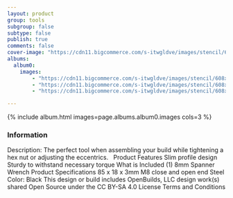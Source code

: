 ```yaml
---
layout: product
group: tools
subgroup: false
subtype: false
publish: true
comments: false
cover-image: "https://cdn11.bigcommerce.com/s-itwgldve/images/stencil/608x608/products/334/2683/spanner_wrench_w_s_2__05439.1675310610.png?c=2"
albums:
  album0:
    images:
        - "https://cdn11.bigcommerce.com/s-itwgldve/images/stencil/608x608/products/334/2683/spanner_wrench_w_s_2__05439.1675310610.png?c=2"
        - "https://cdn11.bigcommerce.com/s-itwgldve/images/stencil/608x608/products/334/2684/spanner_wrench_w_i1_2__64229.1675310610.png?c=2"
        - "https://cdn11.bigcommerce.com/s-itwgldve/images/stencil/608x608/products/334/2685/spanner_wrench_w_i2_1__89920.1675310610.png?c=2"

---
```


{% include album.html images=page.albums.album0.images cols=3 %}

### Information

Description:
 The perfect tool when assembling your build while tightening a hex nut or adjusting the eccentrics.   Product Features   Slim profile design  Sturdy to withstand necessary torque   What is Included  (1) 8mm Spanner Wrench  Product Specifications  85 x 18 x 3mm M8 close and open end Steel Color: Black This design or build includes  OpenBuilds, LLC design work(s) shared Open Source under the CC BY-SA 4.0 License Terms and Conditions  

